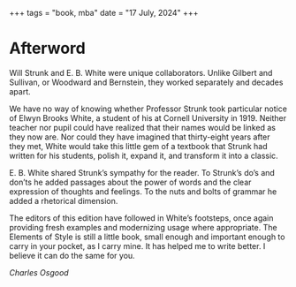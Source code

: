 +++
tags = "book, mba"
date = "17 July, 2024"
+++

# Afterword

Will Strunk and E. B. White were unique collaborators. Unlike Gilbert and Sullivan, or Woodward and Bernstein, they worked separately and decades apart.

We have no way of knowing whether Professor Strunk took particular notice of Elwyn Brooks White, a student of his at Cornell University in 1919. Neither teacher nor pupil could have realized that their names would be linked as they now are. Nor could they have imagined that thirty-eight years after they met, White would take this little gem of a textbook that Strunk had written for his students, polish it, expand it, and transform it into a classic.

E. B. White shared Strunk’s sympathy for the reader. To Strunk’s do’s and don’ts he added passages about the power of words and the clear expression of thoughts and feelings. To the nuts and bolts of grammar he added a rhetorical dimension.

The editors of this edition have followed in White’s footsteps, once again providing fresh examples and modernizing usage where appropriate. The Elements of Style is still a little book, small enough and important enough to carry in your pocket, as I carry mine. It has helped me to write better. I believe it can do the same for you.

_Charles Osgood_
